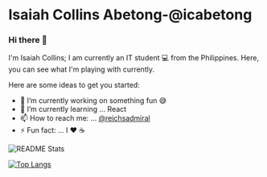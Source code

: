 # Isaiah Collins Abetong-@icabetong

### Hi there 👋 
I'm Isaiah Collins; I am currently an IT student 💻 from the Philippines. Here, you can see what I'm  playing with currently.  


Here are some ideas to get you started:

- 🔭 I’m currently working on something fun 😅
- 🌱 I’m currently learning ... React
- 📫 How to reach me: ... [@reichsadmiral](https://twitter.com/reichsadmiral)
- ⚡ Fun fact: ... I ♥ ☕

![README Stats](https://github-readme-stats.vercel.app/api?username=dax0102)

[![Top Langs](https://github-readme-stats.vercel.app/api/top-langs/?username=dax0102)](https://github.com/anuraghazra/github-readme-stats)
